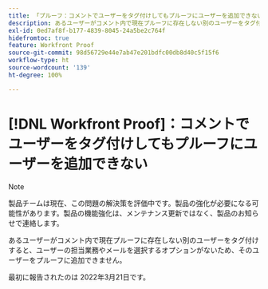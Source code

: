 ```yaml
---
title: 「プルーフ：コメントでユーザーをタグ付けしてもプルーフにユーザーを追加できない」
description: あるユーザーがコメント内で現在プルーフに存在しない別のユーザーをタグ付けすると、ユーザーの担当業務やメールを選択するオプションがないため、そのユーザーをプルーフに追加できません。
exl-id: 0ed7af8f-b177-4839-8045-24a5be2c764f
hidefromtoc: true
feature: Workfront Proof
source-git-commit: 98d56729e44e7ab47e201bdfc00db8d40c5f15f6
workflow-type: ht
source-wordcount: '139'
ht-degree: 100%

---
```


# [!DNL Workfront Proof]：コメントでユーザーをタグ付けしてもプルーフにユーザーを追加できない

<!--Converted to story-->

>[!NOTE]
>
>製品チームは現在、この問題の解決策を評価中です。製品の強化が必要になる可能性があります。製品の機能強化は、メンテナンス更新ではなく、製品のお知らせで連絡します。

あるユーザーがコメント内で現在プルーフに存在しない別のユーザーをタグ付けすると、ユーザーの担当業務やメールを選択するオプションがないため、そのユーザーをプルーフに追加できません。

最初に報告されたのは 2022年3月21日です。
